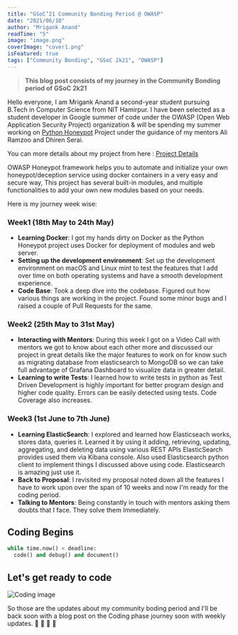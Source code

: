 ```yaml
---
title: "GSoC’21 Community Bonding Period @ OWASP"
date: "2021/06/10"
author: "Mrigank Anand"
readTime: "5"
image: "image.png"
coverImage: "cover1.png"
isFeatured: true
tags: ["Community Bonding", "GSoC 2k21", "OWASP"]
---
```


> **This blog post consists of my journey in the Community Bonding period of GSoC 2k21**

Hello everyone, I am Mrigank Anand a second-year student pursuing B.Tech in Computer Science from NIT Hamirpur. I have been selected as a student developer in Google summer of code under the OWASP (Open Web Application Security Project) organization & will be spending my summer working on [Python Honeypot](https://github.com/OWASP/Python-Honeypot) Project under the guidance of my mentors Ali Ramzoo and Dhiren Serai.

You can more details about my project from here : [Project Details](https://summerofcode.withgoogle.com/projects/#4753249262895104)

OWASP Honeypot framework helps you to automate and initialize your own honeypot/deception service using docker containers in a very easy and secure way, This project has several built-in modules, and multiple functionalities to add your own new modules based on your needs.

Here is my journey week wise:

### Week1 (18th May to 24th May)

- **Learning Docker**: I got my hands dirty on Docker as the Python Honeypot project uses Docker for deployment of modules and web server.
- **Setting up the development environment**: Set up the development environment on macOS and Linux mint to test the features that I add over time on both operating systems and have a smooth development experience.
- **Code Base**: Took a deep dive into the codebase. Figured out how various things are working in the project. Found some minor bugs and I raised a couple of Pull Requests for the same.

### Week2 (25th May to 31st May)

- **Interacting with Mentors**: During this week I got on a Video Call with mentors we got to know about each other more and discussed our project in great details like the major features to work on for know such as migrating database from elasticsearch to MongoDB so we can take full advantage of Grafana Dashboard to visualize data in greater detail.
- **Learning to write Tests**: I learned how to write tests in python as Test Driven Development is highly important for better program design and higher code quality. Errors can be easily detected using tests. Code Coverage also increases.

### Week3 (1st June to 7th June)

- **Learning ElasticSearch**: I explored and learned how Elasticseach works, stores data, queries it. Learned it by using it adding, retrieving, updating, aggregating, and deleting data using various REST APIs ElasticSearch provides used them via Kibana console. Also used Elasticsearch python client to implement things I discussed above using code. Elasticsearch is amazing just use it.
- **Back to Proposal**: I revisited my proposal noted down all the features I have to work upon over the span of 10 weeks and now I'm ready for the coding period.
- **Talking to Mentors**: Being constantly in touch with mentors asking them doubts that I face. They solve them Immediately.

## Coding Begins

```py
while time.now() < deadline:
  code() and debug() and document()
```

## Let's get ready to code

![Coding image](coding.gif)

So those are the updates about my community boding period and I'll be back soon with a blog post on the Coding phase journey soon with weekly updates. 👋 👋 👋 👋
